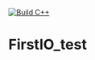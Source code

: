 [![Build C++](https://github.com/otto6x/FirstIO_test/actions/workflows/actions.yml/badge.svg)](https://github.com/otto6x/FirstIO_test/actions/workflows/actions.yml)

# FirstIO_test
